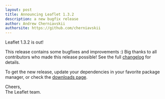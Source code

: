 ```yaml
---
layout: post
title: Announcing Leaflet 1.3.2
description: a new bugfix release
author: Andrew Cherniavskii
authorsite: https://github.com/cherniavskii
---
```


Leaflet 1.3.2 is out!

This release contains some bugfixes and improvements :)
Big thanks to all contributors who made this release possible! See the full [changelog](https://github.com/Leaflet/Leaflet/blob/master/CHANGELOG.md) for details.

To get the new release, update your dependencies in your favorite package manager, or check the [downloads page](https://leafletjs.com/download.html).

Cheers,<br>
The Leaflet team.
